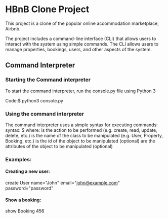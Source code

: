 # HBnB Clone Project
This project is a clone of the popular online accommodation marketplace, Airbnb. 

The project includes a command-line interface (CLI) that allows users to interact with the system using simple commands. The CLI allows users to manage properties, bookings, users, and other aspects of the system.

## Command Interpreter
### Starting the Command interpreter
To start the command interpreter, run the console.py file using Python 3

Code:$ python3 console.py

### Using the command interpreter
The command interpreter uses a simple syntax for executing commands:
syntax: $ <command> <class> <id> <attributes>
where:
<command> is the action to be performed (e.g. create, read, update, delete, etc.)
<class> is the name of the class to be manipulated (e.g. User, Property, Booking, etc.)
<id> is the id of the object to be manipulated (optional)
<attributes> are the attributes of the object to be manipulated (optional)

### Examples:
#### Creating a new user:
 create User name="John" email="john@example.com" password="password"

#### Show a booking:
 show Booking 456
